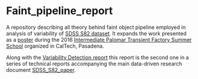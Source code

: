 # Faint_pipeline_report
A repository describing all theory behind faint object pipeline employed in analysis of variability of [SDSS S82 dataset](https://github.com/suberlak/SDSS_S82_FP_research). It expands the work presented  as a [poster](https://drive.google.com/file/d/0ByrJUkJHFrbdREZMMm5HS1BJV2s/view?usp=sharing) during  the 2016 [Intermediate Palomar Transient Factory Summer School](http://scorpius.caltech.edu/ocs-2.3.6/index.php/iptf-ss/ssiptf-2016/schedConf/overview) organized in CalTech, Pasadena. 

Along with the [Variability Detection report](https://github.com/suberlak/Variability_report) this report is the second one in a  series of technical reports accompanying the main data-driven research document [SDSS_S82_paper](https://github.com/suberlak/SDSS_S82_paper). 
